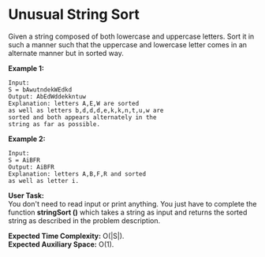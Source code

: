 # Unusual String Sort
Given a string composed of both lowercase and uppercase letters. Sort it in such a manner such that the uppercase and lowercase letter comes in an alternate manner but in sorted way.

**Example 1:**
```
Input:
S = bAwutndekWEdkd
Output: AbEdWddekkntuw
Explanation: letters A,E,W are sorted 
as well as letters b,d,d,d,e,k,k,n,t,u,w are 
sorted and both appears alternately in the 
string as far as possible.
```
**Example 2:**
```
Input: 
S = AiBFR
Output: AiBFR
Explanation: letters A,B,F,R and sorted 
as well as letter i. 
```
**User Task:**<br>
You don't need to read input or print anything. You just have to complete the function **stringSort ()** which takes a string as input and returns the sorted string as described in the problem description.

**Expected Time Complexity:** O(|S|).<br>
**Expected Auxiliary Space:** O(1). 
